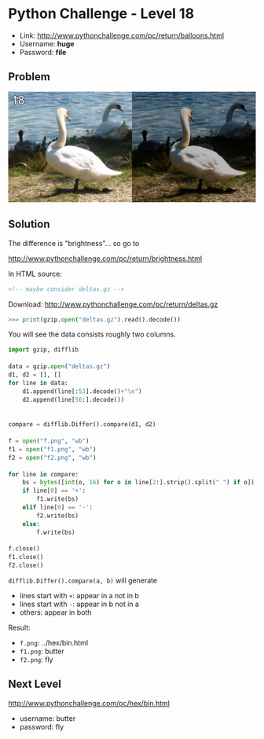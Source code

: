 # Python Challenge - Level 18

- Link: http://www.pythonchallenge.com/pc/return/balloons.html
- Username: **huge**
- Password: **file**

## Problem

![](src/level_18/balloons.jpg)


## Solution

The difference is "brightness"... so go to

http://www.pythonchallenge.com/pc/return/brightness.html

In HTML source:

```html
<!-- maybe consider deltas.gz -->
```

Download: http://www.pythonchallenge.com/pc/return/deltas.gz


```python
>>> print(gzip.open("deltas.gz").read().decode())
```

You will see the data consists roughly two columns.

```python
import gzip, difflib

data = gzip.open("deltas.gz")
d1, d2 = [], []
for line in data:
    d1.append(line[:53].decode()+"\n")
    d2.append(line[56:].decode())


compare = difflib.Differ().compare(d1, d2)

f = open("f.png", "wb")
f1 = open("f1.png", "wb")
f2 = open("f2.png", "wb")

for line in compare:
    bs = bytes([int(o, 16) for o in line[2:].strip().split(" ") if o])
    if line[0] == '+':
        f1.write(bs)
    elif line[0] == '-':
        f2.write(bs)
    else:
        f.write(bs)

f.close()
f1.close()
f2.close()
```

``difflib.Differ().compare(a, b)`` will generate 

- lines start with ``+``: appear in a not in b
- lines start with ``-``: appear in b not in a
- others: appear in both


Result:

- ``f.png``: ../hex/bin.html
- ``f1.png``: butter
- ``f2.png``: fly

## Next Level

http://www.pythonchallenge.com/pc/hex/bin.html

- username: butter
- password: fly


<div class="ad">
<script src='//z-na.amazon-adsystem.com/widgets/onejs?MarketPlace=US&amp;adInstanceId=0f3c2d71-0c18-4aca-be44-ba6e8892af33&amp;storeId=xstore0b-20'></script> 
</div>  